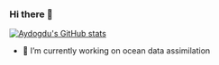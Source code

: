 ### Hi there 👋

[![Aydogdu's GitHub stats](https://github-readme-stats.vercel.app/api?username=aydogduali)](https://github.com/aydogduali)

- 🔭 I’m currently working on ocean data assimilation

<!--
**aydogduali/aydogduali** is a ✨ _special_ ✨ repository because its `README.md` (this file) appears on your GitHub profile.

Here are some ideas to get you started:

- 🌱 I’m currently learning ...
- 👯 I’m looking to collaborate on ...
- 🤔 I’m looking for help with ...
- 💬 Ask me about ...
- 📫 How to reach me: ...
- 😄 Pronouns: ...
- ⚡ Fun fact: ...
-->
